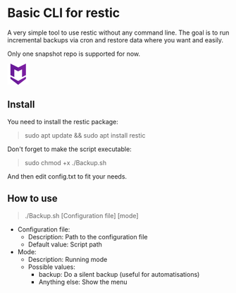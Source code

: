 # Basic CLI for restic

A very simple tool to use restic without any command line.
The goal is to run incremental backups via cron and restore data where you want and easily.

Only one snapshot repo is supported for now.

![Preview](https://github.com/adam-p/markdown-here/raw/master/src/common/images/icon48.png "Preview")

## Install

You need to install the restic package:

> sudo apt update && sudo apt install restic

Don't forget to make the script executable:

> sudo chmod +x ./Backup.sh

And then edit config.txt to fit your needs.

## How to use

> ./Backup.sh [Configuration file] [mode]

* Configuration file:
	- Description: Path to the configuration file
	- Default value: Script path
* Mode:
	- Description: Running mode
	- Possible values:
		- backup: Do a silent backup (useful for automatisations)
		- Anything else: Show the menu
